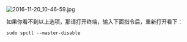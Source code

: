 ![2016-11-20_10-46-59.jpg](https://openfilecdn.upupmo.com/upupmo-article/mac/basic/mac-system-21-install-any-dmg.png)

如果你看不到以上选项，那请打开终端，输入下面指令后，重新打开看下：

```
sudo spctl --master-disable
```